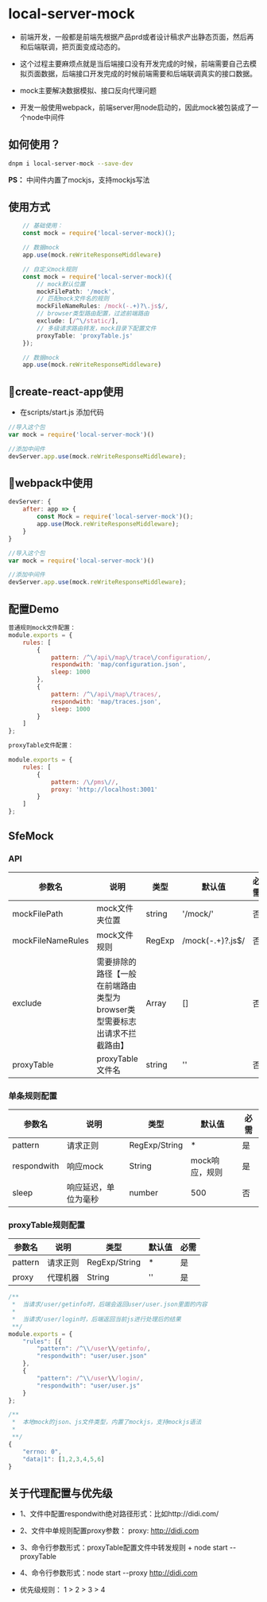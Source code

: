 # local-server-mock

* 前端开发，一般都是前端先根据产品prd或者设计稿求产出静态页面，然后再和后端联调，把页面变成动态的。

* 这个过程主要麻烦点就是当后端接口没有开发完成的时候，前端需要自己去模拟页面数据，后端接口开发完成的时候前端需要和后端联调真实的接口数据。

* mock主要解决数据模拟、接口反向代理问题

* 开发一般使用webpack，前端server用node启动的，因此mock被包装成了一个node中间件

## 如何使用？

```bash
dnpm i local-server-mock --save-dev
```
<strong>PS：</strong> 中间件内置了mockjs，支持mockjs写法

## 使用方式

```js
    // 基础使用： 
    const mock = require('local-server-mock)();

    // 数据mock
    app.use(mock.reWriteResponseMiddleware)
```

```js
    // 自定义mock规则
    const mock = require('local-server-mock)({
        // mock默认位置
        mockFilePath: '/mock',
        // 匹配mock文件名的规则
        mockFileNameRules: /mock(-.+)?\.js$/,
        // browser类型路由配置，过滤前端路由
        exclude: [/^\/static/],
        // 多级请求路由转发，mock目录下配置文件
        proxyTable: 'proxyTable.js'
    });

    // 数据mock
    app.use(mock.reWriteResponseMiddleware)
```

## create-react-app使用

- 在scripts/start.js 添加代码

```js
//导入这个包
var mock = require('local-server-mock')()

//添加中间件
devServer.app.use(mock.reWriteResponseMiddleware);
```

## webpack中使用

```js
devServer: {
    after: app => {
        const Mock = require('local-server-mock')();
        app.use(Mock.reWriteResponseMiddleware);
    }
}
```

```js
//导入这个包
var mock = require('local-server-mock')()

//添加中间件
devServer.app.use(mock.reWriteResponseMiddleware);
```

## 配置Demo

```js
普通规则mock文件配置：
module.exports = {
    rules: [
        {
            pattern: /^\/api\/map\/trace\/configuration/,
            respondwith: 'map/configuration.json',
            sleep: 1000
        },
        {
            pattern: /^\/api\/map\/traces/,
            respondwith: 'map/traces.json',
            sleep: 1000
        }
    ]
};
```

```js
proxyTable文件配置：

module.exports = {
    rules: [
        {
            pattern: /\/pms\//,
            proxy: 'http://localhost:3001'
        }
    ]
};
```

## SfeMock

### API

| 参数名 | 说明 | 类型 | 默认值 | 必需 |
| -------- | ----------- | ---- | ------- | --------- |
| mockFilePath | mock文件夹位置 | string | '/mock/' | 否 |
| mockFileNameRules | mock文件规则 | RegExp | /mock(-.+)?\.js$/ | 否 |
| exclude | 需要排除的路径【一般在前端路由类型为browser类型需要标志出请求不拦截路由】 | Array | [] | 否 |
| proxyTable | proxyTable文件名 | string | '' | 否 |

### 单条规则配置

| 参数名 | 说明 | 类型 | 默认值 | 必需 |
| -------- | ----------- | ---- | ------- | --------- |
| pattern | 请求正则 | RegExp/String | * | 是 |
| respondwith | 响应mock | String | mock响应，规则 | 是 |
| sleep | 响应延迟，单位为毫秒 | number | 500 | 否 |

### proxyTable规则配置

| 参数名 | 说明 | 类型 | 默认值 | 必需 |
| -------- | ----------- | ---- | ------- | --------- |
| pattern | 请求正则 | RegExp/String | * | 是 |
| proxy | 代理机器 | String | '' | 是 |

```js
/**
 *  当请求/user/getinfo时，后端会返回user/user.json里面的内容
 * 
 *  当请求/user/login时，后端返回当前js进行处理后的结果
 **/
module.exports = {
    "rules": [{
        "pattern": /^\\/user\\/getinfo/,
        "respondwith": "user/user.json"
    },
    {
        "pattern": /^\\/user\\/login/,
        "respondwith": "user/user.js"
    }
};
```

```js
/**
 *  本地mock的json、js文件类型，内置了mockjs，支持mockjs语法
 * 
 **/
{
    "errno: 0", 
    "data|1": [1,2,3,4,5,6]
}
```

## 关于代理配置与优先级

- 1、文件中配置respondwith绝对路径形式：比如http://didi.com/

- 2、文件中单规则配置proxy参数： proxy: http://didi.com

- 3、命令行参数形式：proxyTable配置文件中转发规则 + node start --proxyTable 

- 4、命令行参数形式：node start --proxy http://didi.com

* 优先级规则： 1 > 2 > 3 > 4